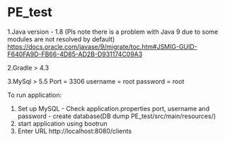 # PE_test

1.Java version - 1.8 (Pls note there is a problem with Java 9 due to some modules are not resolved by default)
https://docs.oracle.com/javase/9/migrate/toc.htm#JSMIG-GUID-F640FA9D-FB66-4D85-AD2B-D931174C09A3

2.Gradle > 4.3

3.MySql > 5.5
Port = 3306
username = root
password = root

To run application:
  1. Set up MySQL
    - Check application.properties port, username and password
    - create database(DB dump PE_test/src/main/resources/)
  2. start application using bootrun
  3. Enter URL http://localhost:8080/clients
  

